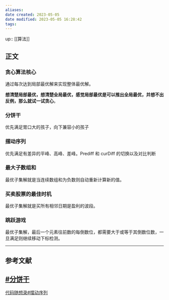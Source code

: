 ```yaml
---
aliases: 
date created: 2023-05-05
date modified: 2023-05-05 16:28:42
tags: 
---
```

up:: [[算法]]

## 正文
### 贪心算法核心
通过每次达到局部最优解来实现整体最优解。

**想清楚局部最优，想清楚全局最优，感觉局部最优是可以推出全局最优，并想不出反例，那么就试一试贪心**。


### 分饼干
优先满足胃口大的孩子，向下兼容小的孩子

### 摆动序列
优先满足有差异的平峰、高峰、差峰。Prediff 和 curDiff 的切换以及对比判断

### 最大子数组和
最优子集解就是当连续数组和为负数则自动重新计算新的值。


### 买卖股票的最佳时机
最优子集解就是买所有相邻日期是盈利的波段。


### 跳跃游戏
最优子集解，最后一个元素往前数的每倒数位，都需要大于或等于其倒数位数，一旦满足则继续移动下标检测。




---

## 参考文献
## [#分饼干](https://www.programmercarl.com/0455.%E5%88%86%E5%8F%91%E9%A5%BC%E5%B9%B2.html#%E5%85%B6%E4%BB%96%E8%AF%AD%E8%A8%80%E7%89%88%E6%9C%AC)
[代码随想录#摆动序列](https://www.programmercarl.com/0376.%E6%91%86%E5%8A%A8%E5%BA%8F%E5%88%97.html#_376-%E6%91%86%E5%8A%A8%E5%BA%8F%E5%88%97)